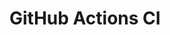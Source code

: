 # GitHub Actions CI







































































































































































































































































































































































































































































































































































































































































































































































































































































































































































































































































































































































































































































































































































































